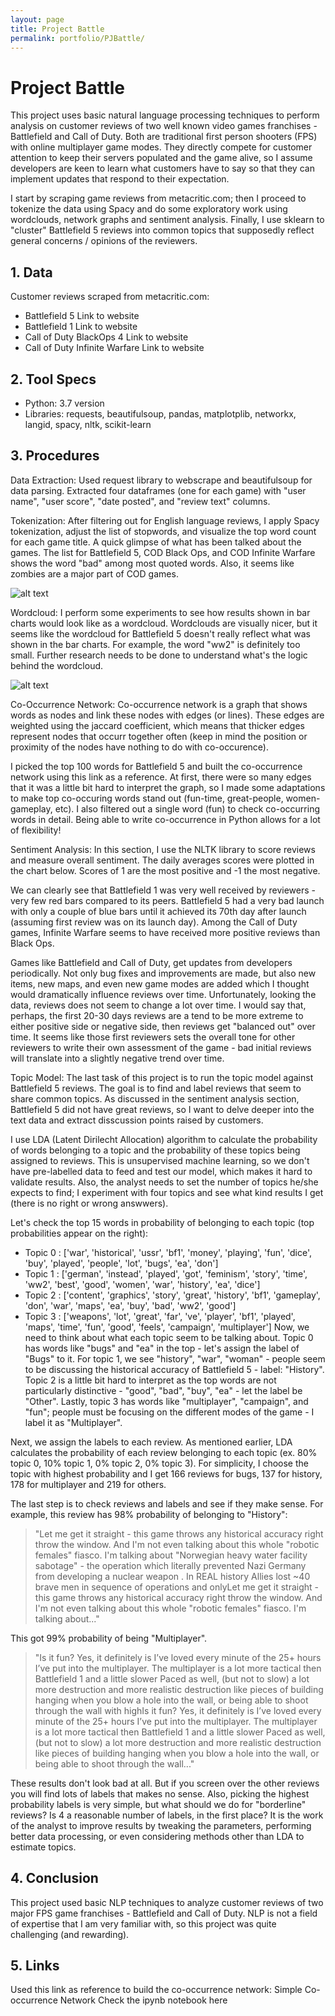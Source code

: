 ```yaml
---
layout: page
title: Project Battle
permalink: portfolio/PJBattle/
---
```

# Project Battle
This project uses basic natural language processing techniques to perform analysis on customer reviews of two well known video games franchises - Battlefield and Call of Duty. Both are traditional first person shooters (FPS) with online multiplayer game modes. They directly compete for customer attention to keep their servers populated and the game alive, so I assume developers are keen to learn what customers have to say so that they can implement updates that respond to their expectation.

I start by scraping game reviews from metacritic.com; then I proceed to tokenize the data using Spacy and do some exploratory work using wordclouds, network graphs and sentiment analysis. Finally, I use sklearn to "cluster" Battlefield 5 reviews into common topics that supposedly reflect general concerns / opinions of the reviewers.

## 1. Data
Customer reviews scraped from metacritic.com:
- Battlefield 5 Link to website
- Battlefield 1 Link to website
- Call of Duty BlackOps 4 Link to website
- Call of Duty Infinite Warfare Link to website

## 2. Tool Specs
- Python: 3.7 version
- Libraries: requests, beautifulsoup, pandas, matplotplib, networkx, langid, spacy, nltk, scikit-learn

## 3. Procedures
Data Extraction: Used request library to webscrape and beautifulsoup for data parsing. Extracted four dataframes (one for each game) with "user name", "user score", "date posted", and "review text" columns.

Tokenization: After filtering out for English language reviews, I apply Spacy tokenization, adjust the list of stopwords, and visualize the top word count for each game title. A quick glimpse of what has been talked about the games. The list for Battlefield 5, COD Black Ops, and COD Infinite Warfare shows the word "bad" among most quoted words. Also, it seems like zombies are a major part of COD games.

![alt text](chart1.png "Chart1")

Wordcloud: I perform some experiments to see how results shown in bar charts would look like as a wordcloud. Wordclouds are visually nicer, but it seems like the wordcloud for Battlefield 5 doesn't really reflect what was shown in the bar charts. For example, the word "ww2" is definitely too small. Further research needs to be done to understand what's the logic behind the wordcloud.

![alt text](chart1.png "Chart1")

Co-Occurrence Network: Co-occurrence network is a graph that shows words as nodes and link these nodes with edges (or lines). These edges are weighted using the jaccard coefficient, which means that thicker edges represent nodes that occurr together often (keep in mind the position or proximity of the nodes have nothing to do with co-occurence).

I picked the top 100 words for Battlefield 5 and built the co-occurrence network using this link as a reference. At first, there were so many edges that it was a little bit hard to interpret the graph, so I made some adaptations to make top co-occuring words stand out (fun-time, great-people, women-gameplay, etc). I also filtered out a single word (fun) to check co-occurring words in detail. Being able to write co-occurrence in Python allows for a lot of flexibility!

Sentiment Analysis: In this section, I use the NLTK library to score reviews and measure overall sentiment. The daily averages scores were plotted in the chart below. Scores of 1 are the most positive and -1 the most negative.

We can clearly see that Battlefield 1 was very well received by reviewers - very few red bars compared to its peers. Battlefield 5 had a very bad launch with only a couple of blue bars until it achieved its 70th day after launch (assuming first review was on its launch day). Among the Call of Duty games, Infinite Warfare seems to have received more positive reviews than Black Ops.

Games like Battlefield and Call of Duty, get updates from developers periodically. Not only bug fixes and improvements are made, but also new items, new maps, and even new game modes are added which I thought would dramatically influence reviews over time. Unfortunately, looking the data, reviews does not seem to change a lot over time. I would say that, perhaps, the first 20-30 days reviews are a tend to be more extreme to either positive side or negative side, then reviews get "balanced out" over time. It seems like those first reviewers sets the overall tone for other reviewers to write their own assessment of the game - bad initial reviews will translate into a slightly negative trend over time.

Topic Model: The last task of this project is to run the topic model against Battlefield 5 reviews. The goal is to find and label reviews that seem to share common topics. As discussed in the sentiment analysis section, Battlefield 5 did not have great reviews, so I want to delve deeper into the text data and extract disscussion points raised by customers.

I use LDA (Latent Dirilecht Allocation) algorithm to calculate the probability of words belonging to a topic and the probability of these topics being assigned to reviews. This is unsupervised machine learning, so we don't have pre-labelled data to feed and test our model, which makes it hard to validate results. Also, the analyst needs to set the number of topics he/she expects to find; I experiment with four topics and see what kind results I get (there is no right or wrong answwers).

Let's check the top 15 words in probability of belonging to each topic (top probabilities appear on the right):

- Topic 0 : ['war', 'historical', 'ussr', 'bf1', 'money', 'playing', 'fun', 'dice', 'buy', 'played', 'people', 'lot', 'bugs', 'ea', 'don']
- Topic 1 : ['german', 'instead', 'played', 'got', 'feminism', 'story', 'time', 'ww2', 'best', 'good', 'women', 'war', 'history', 'ea', 'dice']
- Topic 2 : ['content', 'graphics', 'story', 'great', 'history', 'bf1', 'gameplay', 'don', 'war', 'maps', 'ea', 'buy', 'bad', 'ww2', 'good']
- Topic 3 : ['weapons', 'lot', 'great', 'far', 've', 'player', 'bf1', 'played', 'maps', 'time', 'fun', 'good', 'feels', 'campaign', 'multiplayer']
Now, we need to think about what each topic seem to be talking about. Topic 0 has words like "bugs" and "ea" in the top - let's assign the label of "Bugs" to it. For topic 1, we see "history", "war", "woman" - people seem to be discussing the historical accuracy of Battlefield 5 - label: "History". Topic 2 is a little bit hard to interpret as the top words are not particularly distinctive - "good", "bad", "buy", "ea" - let the label be "Other". Lastly, topic 3 has words like "multiplayer", "campaign", and "fun"; people must be focusing on the different modes of the game - I label it as "Multiplayer".

Next, we assign the labels to each review. As mentioned earlier, LDA calculates the probability of each review belonging to each topic (ex. 80% topic 0, 10% topic 1, 0% topic 2, 0% topic 3). For simplicity, I choose the topic with highest probability and I get 166 reviews for bugs, 137 for history, 178 for multiplayer and 219 for others.

The last step is to check reviews and labels and see if they make sense. For example, this review has 98% probability of belonging to "History":

>"Let me get it straight - this game throws any historical accuracy right throw the window. And I'm not even talking about this whole "robotic females" fiasco. I'm talking about "Norwegian heavy water facility sabotage" - the operation which literally prevented Nazi Germany from developing a nuclear weapon . In REAL history Allies lost ~40 brave men in sequence of operations and onlyLet me get it straight - this game throws any historical accuracy right throw the window. And I'm not even talking about this whole "robotic females" fiasco. I'm talking about..."

This got 99% probability of being "Multiplayer".

>"Is it fun? Yes, it definitely is I’ve loved every minute of the 25+ hours I’ve put into the multiplayer. The multiplayer is a lot more tactical then Battlefield 1 and a little slower Paced as well, (but not to slow) a lot more destruction and more realistic destruction like pieces of building hanging when you blow a hole into the wall, or being able to shoot through the wall with highIs it fun? Yes, it definitely is I’ve loved every minute of the 25+ hours I’ve put into the multiplayer. The multiplayer is a lot more tactical then Battlefield 1 and a little slower Paced as well, (but not to slow) a lot more destruction and more realistic destruction like pieces of building hanging when you blow a hole into the wall, or being able to shoot through the wall..."

These results don't look bad at all. But if you screen over the other reviews you will find lots of labels that makes no sense. Also, picking the highest probability labels is very simple, but what should we do for "borderline" reviews? Is 4 a reasonable number of labels, in the first place? It is the work of the analyst to improve results by tweaking the parameters, performing better data processing, or even considering methods other than LDA to estimate topics.

## 4. Conclusion
This project used basic NLP techniques to analyze customer reviews of two major FPS game franchises - Battlefield and Call of Duty. NLP is not a field of expertise that I am very familiar with, so this project was quite challenging (and rewarding).

## 5. Links
Used this link as reference to build the co-occurrence network: Simple Co-occurrence Network
Check the ipynb notebook here
